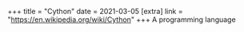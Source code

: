 +++
title = "Cython"
date = 2021-03-05
[extra]
link = "https://en.wikipedia.org/wiki/Cython"
+++
A programming language

